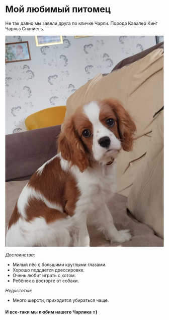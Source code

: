 # Мой любимый питомец

Не так давно мы завели друга по кличке Чарли.
 Порода Кавалер Кинг Чарльз Спаниель.

 ![](https://github.com/Sizanova21/favorite_pet/blob/main/img/%D0%A7%D0%B0%D1%80%D0%BB%D0%B8%D0%BA.jpg)

*Достоинства:*

-  Милый пёс с большими круглыми глазами. 
-  Хорошо поддается дрессировке.
-  Очень любит играть с котом. 
-  Ребёнок в восторге от собаки.

*Недостатки:*
- Много шерсти, приходится убираться чаще.

#### И все-таки мы любим нашего Чарлика =) 
